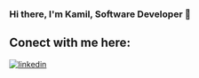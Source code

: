 <!-- Get labels from
https://github.com/alexandresanlim/Badges4-README.md-Profile#-frameworks- -->

### Hi there, I'm Kamil, Software Developer 👋

## Conect with me here:
[![linkedin](https://img.shields.io/badge/LinkedIn-0077B5?style=for-the-badge&logo=linkedin&logoColor=white)](https://linkedin.com/in/kamil-szczerbi%C5%84ski-ba9b26183)

